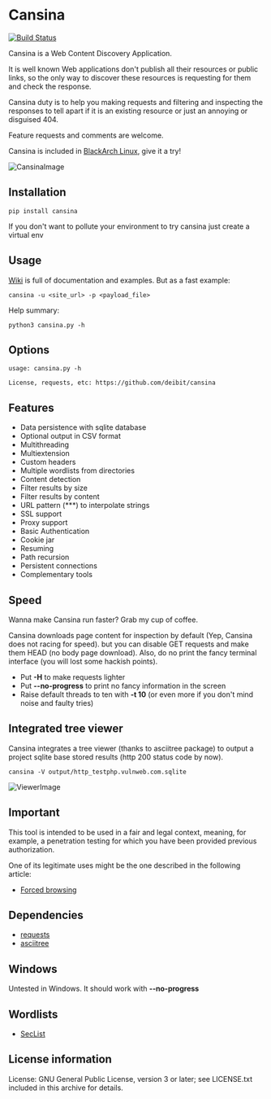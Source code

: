 # Cansina

[![Build Status](https://travis-ci.org/deibit/cansina.svg?branch=master)](https://travis-ci.org/deibit/cansina)

Cansina is a Web Content Discovery Application.

It is well known Web applications don't publish all their resources or public links,
so the only way to discover these resources is requesting for them and check the response.

Cansina duty is to help you making requests and filtering and inspecting the responses to tell
apart if it is an existing resource or just an annoying or disguised 404.

Feature requests and comments are welcome.

Cansina is included in [BlackArch Linux](https://www.blackarch.org/), give it a try!

![CansinaImage](https://github.com/deibit/cansina/raw/gh-pages/images/cansina-showcase.png "Image")

## Installation

```
pip install cansina
```

If you don't want to pollute your environment to try cansina just create a virtual env

## Usage

[Wiki](https://github.com/deibit/cansina/wiki) is full of documentation and examples. But as a fast example:

```
cansina -u <site_url> -p <payload_file>
```

Help summary:

```
python3 cansina.py -h
```

## Options

```
usage: cansina.py -h

License, requests, etc: https://github.com/deibit/cansina
```

## Features

- Data persistence with sqlite database
- Optional output in CSV format
- Multithreading
- Multiextension
- Custom headers
- Multiple wordlists from directories
- Content detection
- Filter results by size
- Filter results by content
- URL pattern (\*\*\*) to interpolate strings
- SSL support
- Proxy support
- Basic Authentication
- Cookie jar
- Resuming
- Path recursion
- Persistent connections
- Complementary tools

## Speed

Wanna make Cansina run faster? Grab my cup of coffee.

Cansina downloads page content for inspection by default (Yep, Cansina does not racing for speed). but you can disable GET requests and make them HEAD (no body page download). Also, do no print the fancy terminal interface (you will lost some hackish points).

- Put **-H** to make requests lighter
- Put **--no-progress** to print no fancy information in the screen
- Raise default threads to ten with **-t 10** (or even more if you don't mind noise and faulty tries)

## Integrated tree viewer

Cansina integrates a tree viewer (thanks to asciitree package) to output a project sqlite base stored results (http 200 status code by now).

```
cansina -V output/http_testphp.vulnweb.com.sqlite
```

![ViewerImage](https://github.com/deibit/cansina/raw/gh-pages/images/viewer.png "Image")

## Important

This tool is intended to be used in a fair and legal context, meaning, for example,
a penetration testing for which you have been provided previous authorization.

One of its legitimate uses might be the one described in the following article:

- [Forced browsing](https://www.owasp.org/index.php/Forced_browsing)

## Dependencies

- [requests](https://github.com/kennethreitz/requests)
- [asciitree](https://github.com/mbr/asciitree)

## Windows

Untested in Windows. It should work with **--no-progress**

## Wordlists

- [SecList](https://github.com/danielmiessler/SecLists)

## License information

License: GNU General Public License, version 3 or later; see LICENSE.txt
included in this archive for details.
